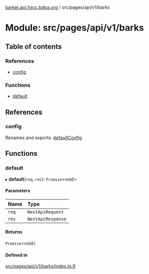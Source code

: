 [barker.api.hscc.bdpa.org][1] / src/pages/api/v1/barks

# Module: src/pages/api/v1/barks

## Table of contents

### References

- [config][2]

### Functions

- [default][3]

## References

### config

Renames and exports: [defaultConfig][4]

## Functions

### default

▸ **default**(`req`, `res`): `Promise`\<void>

#### Parameters

| Name  | Type              |
| :---- | :---------------- |
| `req` | `NextApiRequest`  |
| `res` | `NextApiResponse` |

#### Returns

`Promise`\<void>

#### Defined in

[src/pages/api/v1/barks/index.ts:9][5]

[1]: ../README.md
[2]: src_pages_api_v1_barks.md#config
[3]: src_pages_api_v1_barks.md#default
[4]: src_backend_middleware.md#defaultconfig
[5]:
  https://github.com/nhscc/barker.api.hscc.bdpa.org/blob/b8087e9/src/pages/api/v1/barks/index.ts#L9
